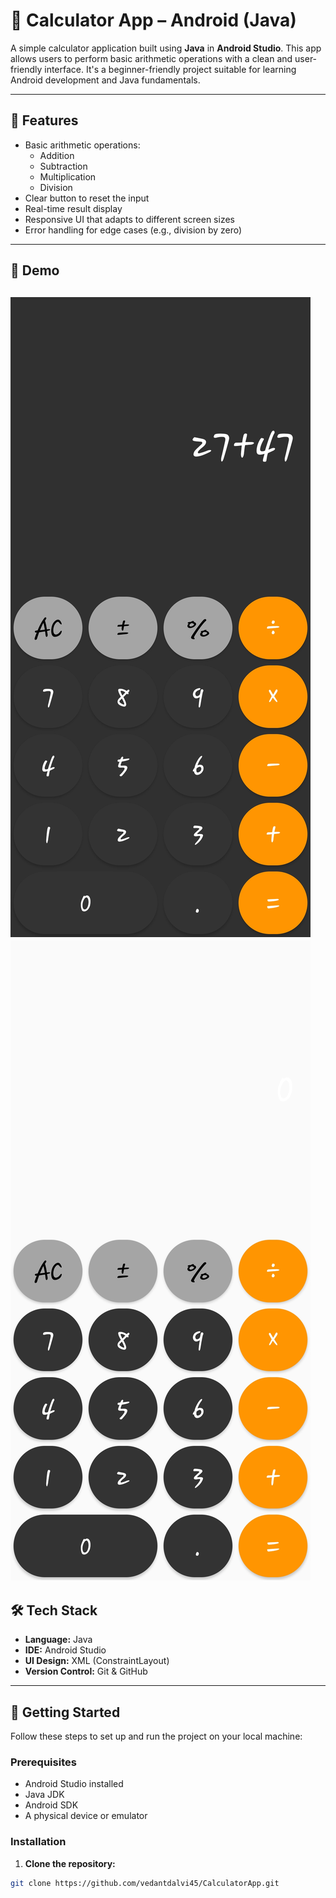 # 🔢 Calculator App – Android (Java)

A simple calculator application built using **Java** in **Android Studio**. This app allows users to perform basic arithmetic operations with a clean and user-friendly interface. It's a beginner-friendly project suitable for learning Android development and Java fundamentals.

---

## 📱 Features

- Basic arithmetic operations:
  - Addition
  - Subtraction
  - Multiplication
  - Division
- Clear button to reset the input
- Real-time result display
- Responsive UI that adapts to different screen sizes
- Error handling for edge cases (e.g., division by zero)

---

## 🎥 Demo


![Calculator Screenshot](images/img1.jpg)
![Calculator Screenshot](images/img2.jpg)
---

## 🛠️ Tech Stack

- **Language:** Java  
- **IDE:** Android Studio  
- **UI Design:** XML (ConstraintLayout)  
- **Version Control:** Git & GitHub

---

## 🚀 Getting Started

Follow these steps to set up and run the project on your local machine:

### Prerequisites

- Android Studio installed
- Java JDK
- Android SDK
- A physical device or emulator

### Installation

1. **Clone the repository:**

```bash
git clone https://github.com/vedantdalvi45/CalculatorApp.git
